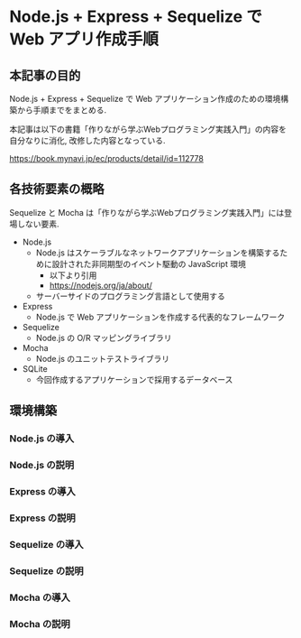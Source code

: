 # Node.js + Express + Sequelize で Web アプリ作成手順

## 本記事の目的

Node.js + Express + Sequelize で Web アプリケーション作成のための環境構築から手順までをまとめる.

本記事は以下の書籍「作りながら学ぶWebプログラミング実践入門」の内容を自分なりに消化, 改修した内容となっている.

https://book.mynavi.jp/ec/products/detail/id=112778

## 各技術要素の概略

Sequelize と Mocha は「作りながら学ぶWebプログラミング実践入門」には登場しない要素.

* Node.js
    * Node.js はスケーラブルなネットワークアプリケーションを構築するために設計された非同期型のイベント駆動の JavaScript 環境
        * 以下より引用
        * https://nodejs.org/ja/about/
    * サーバーサイドのプログラミング言語として使用する
* Express
    * Node.js で Web アプリケーションを作成する代表的なフレームワーク
* Sequelize
    * Node.js の O/R マッピングライブラリ
* Mocha
    * Node.js のユニットテストライブラリ
* SQLite
    * 今回作成するアプリケーションで採用するデータベース

## 環境構築

### Node.js の導入
### Node.js の説明

### Express の導入
### Express の説明

### Sequelize の導入
### Sequelize の説明

### Mocha の導入
### Mocha の説明



